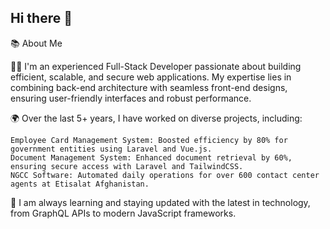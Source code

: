## Hi there 👋

<!--
**MohammadNasirAriaee/mohammadnasirariaee** is a ✨ _special_ ✨ repository because its `README.md` (this file) appears on your GitHub profile.

Here are some ideas to get you started:

- 🔭 I’m currently working on ...
- 🌱 I’m currently learning ...
- 👯 I’m looking to collaborate on ...
- 🤔 I’m looking for help with ...
- 💬 Ask me about ...
- 📫 How to reach me: ...
- 😄 Pronouns: ...
- ⚡ Fun fact: ...
-->

📚 About Me

👨‍💻 I'm an experienced Full-Stack Developer passionate about building efficient, scalable, and secure web applications. My expertise lies in combining back-end architecture with seamless front-end designs, ensuring user-friendly interfaces and robust performance.

🌍 Over the last 5+ years, I have worked on diverse projects, including:

    Employee Card Management System: Boosted efficiency by 80% for government entities using Laravel and Vue.js.
    Document Management System: Enhanced document retrieval by 60%, ensuring secure access with Laravel and TailwindCSS.
    NGCC Software: Automated daily operations for over 600 contact center agents at Etisalat Afghanistan.

📖 I am always learning and staying updated with the latest in technology, from GraphQL APIs to modern JavaScript frameworks.
